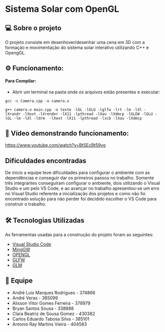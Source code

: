 
# Sistema Solar com OpenGL

## 💻 Sobre o projeto
 O projeto consiste em desenhover/desenhar uma cena em 3D com a formação e movimentação do sistema solar interativo utilizando C++ e OpengGL.

## ⚙️ Funcionamento: 

#### Para Compilar:
-  Abrir um terminal na pasta onde os arquivos estão presentes e executar:

```
gcc -c Camera.cpp -o camera.o
```

```
g++ camera.o main.cpp -o teste -lGL -lGLU -lglfw -lrt -lm -ldl -lXrandr -lXext -lXrender -lX11 -lpthread -lXau -lXdmcp -lGLEW -lGLU -lGL -lm -ldl -ldrm  -lXext -lX11 -lpthread -lxcb -lXau -lXdmcp
```
## 🎥 Vídeo demonstrando funcionamento: 

https://www.youtube.com/watch?v=BtSEcBt59vg

## Dificuldades encontradas 

De inicio a equipe teve dificuldades para configurar o ambiente com as dependências e conseguir dar os primeiros passos no trabalho. Somente três integrantes conseguiram configurar o ambiente, dois utilizando o Visual Studio e um pelo VS Code, e ao avançar no trabalho apresentou-se um erro no Visual Studio referente a inicialização dos projetos e como não foi encontrado solução para não perder foi decidido escolher o VS Code para construir o trabalho.



## 🛠 Tecnologias Utilizadas

As ferramentas usadas para a construção do projeto foram as seguintes:

- [Visual Studio Code](https://visualstudio.microsoft.com/pt-br/downloads/)
- [MingGW](https://sourceforge.net/projects/mingw/)
- [OPENGL](https://www.opengl.org/)
- [GLFW](https://www.glfw.org/)
- [GLM](https://glm.g-truc.net/0.9.9/)

## 💪 Equipe

- André Luis Marques Rodrigues - 374866
- André Veras - 385099
- Alisson Vitor Gomes Ferreira - 378979
- Bryan Santos Sousa - 338888
- Clara Beatriz de Sousa Gomez - 430382
- Carlos Eduardo Tabosa Silva - 385101
- Antonio Ray Martins Vieira - 404583


